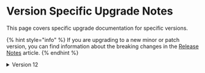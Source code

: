 # Version Specific Upgrade Notes

This page covers specific upgrade documentation for specific versions.

{% hint style="info" %}
If you are upgrading to a new minor or patch version, you can find information about the breaking changes in the [Release Notes](../release-notes.md) article.
{% endhint %}

<details>

<summary>Version 12</summary>

Version 12 of Umbraco Workflow has a minimum dependency on Umbraco CMS core of `12.0.0`. It runs on .NET 7.

**Breaking changes**

Version 12 contains a number of breaking changes. Presentation changes are not typically considered breaking - for reference the full details are listed below.

**Presentation**

* Replaces promises with async/await in AngularJS components.
* Adds `StateFactoryBase` type.
* Removes `getAllTasksForGroupForRange` from `WorkflowResource` - use `getAllTasksForGroup` instead, with query params.
* Removes `safeVariant` from `WorkflowResource` - logic is moved to `generateQuery`.
* Removes `saveDocTypeConfig` from `WorkflowResource` - config is saved when saving settings.
* Removes `getNewNodeConfig` from `WorkflowResource` - config is returned when getting settings.
* Removes `getPathAndType` from `WorkflowResource` - function is moved to `OfflineController`.
* Renames `getSettingsForDisplay` to `getSettings` on `SettingsResource`.

**Code**

* Removes `IWorkflowVersion` interface.
* Removes `SettingsTreeController`.
* Removes `SaveContentTypeConfig` from `ConfigController`.
* Removes `GetNewNodeConfig` from `ConfigController`.
* Removes `ICaseInsensitiveSettingsDictionaryValueAccessor`.
* Removes `EmailTemplatePath` from `WorkflowSettings` as value can not be modified.
* Removes `FakeController` from `EmailTemplateRenderer`.
* Removes `ProcessApproval(this WorkflowTaskPoco taskInstance, WorkflowAction action, int? userId, string comment, string? assignTo = null)` from `TaskInstanceExtensions`, use the implementation accepting an ActionWorkflowRequest and WorkflowInstancePoco instead.
* Removes `ActionedByAdmin(WorkflowTaskPoco taskInstance, int? userId)` from `TaskInstanceExtensions`, use the implementation accepting a WorkflowTaskPoco, ActionWorkflowRequest and WorkflowInstancePoco instead.
* Removes `Cancel(this WorkflowTaskPoco taskInstance, int? userId, string reason, DateTime? completedDate)` from `TaskInstanceExtensions`, use the implementation accepting an ActionWorkflowRequest and WorkflowInstancePoco instead.
* Removes parameterless constructor from `PackageVersionModel`, use the constructor accepting the `version` parameter instead.
* Removes `IsNightly` from `PackageVersionModel`.
* Removes `CssStatus` from `WorkflowInstanceViewModel`, status should be derived from `Status` or `StatusName`.
* Removes `CssStatus` from `WorkflowTaskSlim`, status should be derived from `Status` or `StatusName`.
* Removes `ApprovalGroupId`, `Path`, `ContentTypeId`, `CreatedDateTime`, `RequestedById`, `ActionedByUser` from `WorkflowTaskViewModel`.
* Removes `GetChartData` from `IContentReviewService`, use `IChartsService` instead. 
* Removes `GetFullyQualifiedContentEditorUrl(int? id, string baseUrl)` from `ISettingsService`, use the implementation accepting an optional `Referrer` parameter instead.
* Removes `Generate(IDictionary<string, object> dictionary, IDictionary<string, object>? additionalData = null)` from `ServerVariablesSendingExecutor`, use the async implementation instead.
* Moves `GetPathAndType` from `ConfigController` to `OfflineApprovalController`.
* `OfflineApprovalController` constructor requires an additional parameter - `IConfigService`.
</details>
